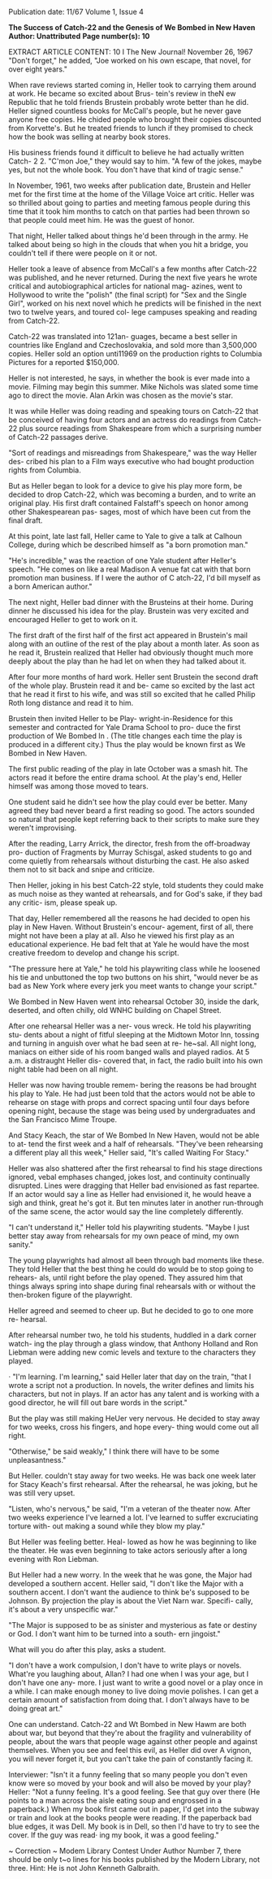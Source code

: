 Publication date: 11/67
Volume 1, Issue 4

**The Success of Catch-22 and the Genesis of We Bombed in New Haven**
**Author: Unattributed**
**Page number(s): 10**

EXTRACT ARTICLE CONTENT:
10 I The New Journal! November 26, 1967 
"Don't forget," he added, "Joe worked 
on his own escape, that novel, for over 
eight years." 

When rave reviews started coming in, 
Heller took to carrying them around at 
work. He became so excited about Brus-
tein's review in theN ew Republic that 
he told friends Brustein probably wrote 
better than he did. Heller signed countless 
books for McCall's people, but he never 
gave anyone free copies. He chided people 
who brought their copies discounted from 
Korvette's. But he treated friends to lunch 
if they promised to check how the book 
was selling at nearby book stores. 

His business friends found it difficult 
to believe he had actually written Catch-
2 2. "C'mon Joe," they would say to him. 
"A few of the jokes, maybe yes, but not 
the whole book. You don't have that kind 
of tragic sense." 

In November, 1961, two weeks after 
publication date, Brustein and Heller met 
for the first time at the home of the Village 
Voice art critic. Heller was so thrilled 
about going to parties and meeting famous 
people during this time that it took him 
months to catch on that parties had been 
thrown so that people could meet him. He 
was the guest of honor. 

That night, Heller talked about things 
he'd been through in the army. He talked 
about being so high in the clouds that when 
you hit a bridge, you couldn't tell if there 
were people on it or not. 

Heller took a leave of absence from 
McCall's a few months after Catch-22 was 
published, and he never returned. During 
the next five years he wrote critical and 
autobiographical articles for national mag-
azines, went to Hollywood to write the 
"polish" (the final script) for "Sex and the 
Single Girl", worked on his next novel 
which he predicts will be finished in the 
next two to twelve years, and toured col-
lege campuses speaking and reading from 
Catch-22. 

Catch-22 was translated into 121an-
guages, became a best seller in countries 
like England and Czechoslovakia, and 
sold more than 3,500,000 copies. Heller 
sold an option unti11969 on the production 
rights to Columbia Pictures for a reported 
$150,000. 

Heller is not interested, he says, in 
whether the book is ever made into a 
movie. Filming may begin this summer. 
Mike Nichols was slated some time ago to 
direct the movie. Alan Arkin was chosen 
as the movie's star. 

It was while Heller was doing reading 
and speaking tours on Catch-22 that be 
conceived of having four actors and an 
actress do readings from Catch-22 plus 
source readings from Shakespeare from 
which a surprising number of Catch-22 
passages derive. 

"Sort of readings and misreadings from 
Shakespeare," was the way Heller des-
cribed his plan to a Film ways executive 
who had bought production rights from 
Columbia. 

But as Heller began to look for a device 
to give his play more form, be decided to 
drop Catch-22, which was becoming a 
burden, and to write an original play. His 
first draft contained Falstaff's speech on 
honor among other Shakespearean pas-
sages, most of which have been cut from 
the final draft. 

At this point, late last fall, Heller came 
to Yale to give a talk at Calhoun College, 
during which be described himself as "a 
born promotion man." 

"He's incredible," was the reaction of 
one Yale student after Heller's speech. 
"He comes on like a real Madison A venue 
fat cat with that born promotion man 
business. If I were the author of C atch-22, 
I'd bill myself as a born American author." 

The next night, Heller bad dinner with 
the Brusteins at their home. During dinner 
he discussed his idea for the play. Brustein 
was very excited and encouraged Heller 
to get to work on it. 

The first draft of the first half of the 
first act appeared in Brustein's mail along 
with an outline of the rest of the play 
about a month later. As soon as he read it, 
Brustein realized that Heller had obviously 
thought much more deeply about the play 
than he had let on when they had talked 
about it. 

After four more months of hard work. 
Heller sent Brustein the second draft of 
the whole play. Brustein read it and be-
came so excited by the last act that he read 
it first to his wife, and was still so excited 
that he called Philip Roth long distance 
and read it to him. 

Brustein then invited Heller to be Play-
wright-in-Residence for this semester and 
contracted for Yale Drama School to pro-
duce the first production of We Bombed 
In 
. (The title changes each 
time the play is produced in a different 
city.) Thus the play would be known first 
as We Bombed in New Haven. 

The first public reading of the play in 
late October was a smash hit. The actors 
read it before the entire drama school. At 
the play's end, Heller himself was among 
those moved to tears. 

One student said he didn't see how the 
play could ever be better. Many agreed 
they bad never beard a first reading so 
good. The actors sounded so natural that 
people kept referring back to their scripts 
to make sure they weren't improvising. 

After the reading, Larry Arrick, the 
director, fresh from the off-broadway pro-
duction of Fragments by Murray Schisgal, 
asked students to go and come quietly 
from rehearsals without disturbing the 
cast. He also asked them not to sit back 
and snipe and criticize. 

Then Heller, joking in his best Catch-22 
style, told students they could make as 
much noise as they wanted at rehearsals, 
and for God's sake, if they bad any critic-
ism, please speak up. 

That day, Heller remembered all the 
reasons he had decided to open his play in 
New Haven. Without Brustein's encour-
agement, first of all, there might not have 
been a play at all. Also he viewed his first 
play as an educational experience. He bad 
felt that at Yale he would have the most 
creative freedom to develop and change 
his script. 

"The pressure here at Yale," he told his 
playwriting class while he loosened his tie 
and unbuttoned the top two buttons on 
his shirt, "would never be as bad as New 
York where every jerk you meet wants to 
change your script." 

We Bombed in New Haven went into 
rehearsal October 30, inside the dark, 
deserted, and often chilly, old WNHC 
building on Chapel Street. 

After one rehearsal Heller was a ner-
vous wreck. He told his playwriting stu-
dents about a night of fitful sleeping at the 
Midtown Motor Inn, tossing and turning 
in anguish over what he bad seen at re-
he~sal. All night long, maniacs on either 
side of his room banged walls and played 
radios. At 5 a.m. a distraught Heller dis-
covered that, in fact, the radio built into 
his own night table had been on all night. 

Heller was now having trouble remem-
bering the reasons be had brought his play 
to Yale. He had just been told that the 
actors would not be able to rehearse on 
stage with props and correct spacing until 
four days before opening night, because 
the stage was being used by undergraduates 
and the San Francisco Mime Troupe. 

And Stacy Keach, the star of We Bombed 
In New Haven, would not be able to at-
tend the first week and a half of rehearsals. 
"They've been rehearsing a different 
play all this week," Heller said, "It's called 
Waiting For Stacy." 

Heller was also shattered after the first 
rehearsal to find his stage directions 
ignored, vebal emphases changed, jokes 
lost, and continuity continually disrupted. 
Lines were dragging that Heller bad 
envisioned as fast repartee. If an actor 
would say a line as Heller had envisioned 
it, he would heave a sigh and think, great 
he's got it. But ten minutes later in another 
run-through of the same scene, the actor 
would say the line completely differently. 

"I can't understand it," Heller told his 
playwriting students. "Maybe I just better 
stay away from rehearsals for my own 
peace of mind, my own sanity." 

The young playwrights had almost all 
been through bad moments like these. 
They told Heller that the best thing he 
could do would be to stop going to rehears-
als, until right before the play opened. 
They assured him that things always 
spring into shape during final rehearsals 
with or without the then-broken figure of 
the playwright. 

Heller agreed and seemed to cheer up. 
But he decided to go to one more re-
hearsal. 

After rehearsal number two, he told his 
students, huddled in a dark corner watch-
ing the play through a glass window, that 
Anthony Holland and Ron Liebman were 
adding new comic levels and texture to 
the characters they played. 

· "I'm learning. I'm learning," said Heller 
later that day on the train, "that I wrote a 
script not a production. In novels, the 
writer defines and limits his characters, but 
not in plays. If an actor has any talent and 
is working with a good director, he will fill 
out bare words in the script." 

But the play was still making HeUer very 
nervous. He decided to stay away for two 
weeks, cross his fingers, and hope every-
thing would come out all right. 

"Otherwise," be said weakly," I think 
there will have to be some unpleasantness." 

But Heller. couldn't stay away for two 
weeks. He was back one week later for 
Stacy Keach's first rehearsal. After the 
rehearsal, he was joking, but he was still 
very upset. 

"Listen, who's nervous," be said, "I'm 
a veteran of the theater now. After two 
weeks experience I've learned a lot. I've 
learned to suffer excruciating torture with-
out making a sound while they blow my 
play." 

But Heller was feeling better. Heal-
lowed as how he was beginning to like the 
theater. He was even beginning to take 
actors seriously after a long evening with 
Ron Liebman. 

But Heller had a new worry. In the week 
that he was gone, the Major had developed 
a southern accent. Heller said, "I don't 
like the Major with a southern accent. I 
don't want the audience to think be's 
supposed to be Johnson. By projection the 
play is about the Viet Narn war. Specifi-
cally, it's about a very unspecific war." 

"The Major is supposed to be as sinister 
and mysterious as fate or destiny or God. 
I don't want him to be turned into a south-
ern jingoist." 

What will you do after this play, asks a 
student. 

"I don't have a work compulsion, I don't 
have to write plays or novels. What're you 
laughing about, Allan? I had one when I 
was your age, but I don't have one any-
more. I just want to write a good novel or 
a play once in a while. I can make enough 
money to live doing movie polishes. I can 
get a certain amount of satisfaction from 
doing that. I don't always have to be doing 
great art." 

One can understand. Catch-22 and Wt 
Bombed in New Hawm are both about 
war, but beyond that they're about the 
fragility and vulnerability of people, about 
the wars that people wage against other 
people and against themselves. When you 
see and feel this evil, as Heller did over 
A vignon, you will never forget it, but you 
can't take the pain of constantly facing it. 

Interviewer: "Isn't it a funny feeling that 
so many people you don't even know 
were so moved by your book and will 
also be moved by your play? 
Heller: "Not a funny feeling. It's a good 
feeling. See that guy over there (He 
points to a man across the aisle eating 
soup and engrossed in a paperback.) 
When my book first came out in paper, 
I'd get into the subway or train and look 
at the books people were reading. If the 
paperback bad blue edges, it was Dell. 
My book is in Dell, so then I'd have to 
try to see the cover. If the guy was read· 
ing my book, it was a good feeling." 

~ 
Correction ~ 
Modem Library Contest 
Under Author Number 7, there should be 
only t~o lines for his books published 
by the Modern Library, not three. 
Hint: He is not John Kenneth Galbraith.